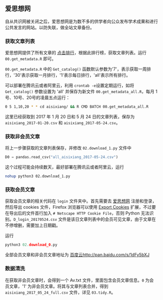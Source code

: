 ## 爱思想网

自从共识网被关闭之后，爱思想网是为数不多的供学者向公众发布学术成果和进行公共发言的网站。以防失联，做全站文章备份。

### 获取文章列表

爱思想网提供了所有文章的 [点击排行](http://www.aisixiang.com/toplist/index.php?id=1&period=all)，根据此排行榜，获取文章列表。运行 `00.get_metadata.R` 即可。

`00.get_metadata.R` 中的 `Get_catalog()` 函数默认参数为'7'，表示获取一周排行，'30'表示获取一月排行，'1'表示每日排行，'all'表示所有排行。

可以部署在腾讯云或者阿里云，利用 `crontab -e`设置定期运行，如将 `Get_catalog()` 参数设置为 'all' 并保存为新文件 `00.get_metadata_all.R`，每月 1号、10号、20号的凌晨五点运行：

```bash
0 5 1,10,20 * * cd aisixiang/ && R CMD BATCH 00.get_metadata_all.R 
```

这里已经获取到 2017 年 1 月 20 日和 5 月 24 日的文章列表，保存为 `aisixiang_2017-01-20.csv` 和 `aisixiang_2017-05-24.csv`。

### 获取非会员文章

将上一步骤获取的文章列表保存，并修改 `02.download_1.py` 文件中

```python
D0 = pandas.read_csv("all_aisixiang_2017-05-24.csv")
```

这个过程可能会持续数天，最好部署在腾讯云或者阿里云，运行

```bash
nohup python3 02.download_1.py
```

### 获取会员文章

获取会员文章的相关代码在 `login` 文件夹中。首先需要去 [爱思想网](http://www.aisixiang.com/) 注册和登录，然后导出 cookies 文件，Firefox 浏览器可以使用 [Export Cookies](https://addons.mozilla.org/en-US/firefox/addon/export-cookies/) 扩展，不过要在导出后的文件首行加入 `# Netscape HTTP Cookie File`，否则 Python 无法识别。`D_login_20170524.csv` 文件是该日文章列表中的会员可见文章，由于文章在不停增删，需要加上日期戳。

运行
```python
python3 02.download_0.py
```

全部会员文章和非会员文章地址为 [百度云http://pan.baidu.com/s/1dFy5bXJ](http://pan.baidu.com/s/1dFy5bXJ)

### 数据清洗

在获取非会员文章时，会得到一个 Av.txt 文件，里面包含会员文章信息。`0` 为会员文章，'1' 为非会员文章。将其与文章列表合并，得到 `aisixiang_2017_05_24_full.csv` 文件，详见 `03.tidy.R`。

